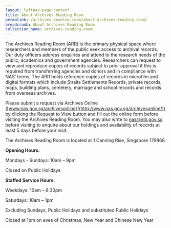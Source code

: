 ```yaml
---
layout: leftnav-page-content
title: About Archives Reading Room
permalink: /archives-reading-room/about-archives-reading-room/
breadcrumb: About Archives Reading Room
collection_name: archives-reading-room
---
```


The Archives Reading Room (ARR) is the primary physical space where researchers and members of the public seek access to archival records. Our duty officers address enquiries and attend to the research needs of the public, academics and government agencies. Researchers can request to view and reproduce copies of records subject to prior approval if this is required from transferring agencies and donors and in compliance with NAS’ terms. The ARR holds reference copies of records in microfilm and digital formats which include Straits Settlements Records, private records, maps, building plans, cemetery, marriage and school records and records from overseas archives.

Please submit a request via Archives Online ([www.nas.gov.sg/archivesonline/](http://www.nas.gov.sg/archivesonline/)) by clicking the Request to View button and fill out the online form before visiting the Archives Reading Room. You may also write to [nas@nlb.gov.sg](mailto:nas@nlb.gov.sg) before visiting to enquire about our holdings and availability of records at least 5 days before your visit.

The Archives Reading Room is located at 1 Canning Rise, Singapore 179868.

**Opening Hours:**

Mondays - Sundays: 10am – 9pm

Closed on Public Holidays

**Staffed Service Hours:**

Weekdays: 10am – 6:30pm

Saturdays: 10am – 1pm

Excluding Sundays, Public Holidays and substituted Public Holidays

Closed at 1pm on eves of Christmas, New Year and Chinese New Year
